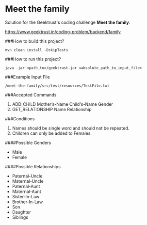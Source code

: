 # Meet the family
Solution for the Geektrust's coding challenge **Meet the family**.

https://www.geektrust.in/coding-problem/backend/family

###How to build this project?
```
mvn clean install -DskipTests

```

###How to run this project?
```
java -jar <path_to>/geektrust.jar <absolute_path_to_input_file>

```

###Example Input File
```
/meet-the-family/src/test/resources/TestFile.txt

```

###Accepted Commands
1. ADD_CHILD Mother’s-Name Child's-Name Gender
2. GET_RELATIONSHIP Name Relationship

###Conditions
1. Names should be single word and should not be repeated.
2. Children can only be added to Females.

####Possible Genders
* Male
* Female

####Possible Relationships
* Paternal-Uncle
* Maternal-Uncle
* Paternal-Aunt
* Maternal-Aunt
* Sister-In-Law
* Brother-In-Law
* Son
* Daughter
* Siblings

